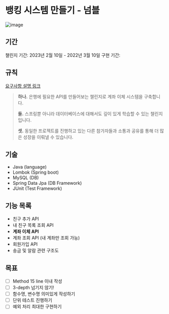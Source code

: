 # 뱅킹 시스템 만들기 - 넘블
![image](https://user-images.githubusercontent.com/67006945/218974487-e5acea99-0d60-4140-85e5-8930dca8b980.png)


## 기간
챌린지 기간: 2023년 2월 10일 - 2022년 3월 10일
구현 기간:

## 규칙
[요구사항 설명 링크](https://www.numble.it/f769d79a-fad2-4314-b41c-e6403961a5d1)

> **하나.** 은행에 필요한 API를 만들어보는 챌린지로 계좌 이체 시스템을 구축합니다.
>
>**둘.** 스프링뿐 아니라 데이터베이스에 대해서도 깊이 있게 학습할 수 있는 챌린지입니다.
>
>**셋.** 동일한 프로젝트를 진행하고 있는 다른 참가자들과 소통과 공유를 통해 더 많은 성장을 이뤄낼 수 있습니다.

## 기술
- Java (language)
- Lombok (Spring boot)
- MySQL (DB)
- Spring Data Jpa (DB Framework)
- JUnit (Test Framework)

## 기능 목록
- 친구 추가 API
- 내 친구 목록 조회 API
- **계좌 이체 API**
- 계좌 조회 API (내 계좌만 조회 가능)
- 회원가입 API
- 송금 및 알람 관련 구조도

## 목표

- [ ]  Method 15 line 이내 작성
- [ ]  3-depth 넘기지 않기!
- [ ]  함수명, 변수명 의미있게 작성하기
- [ ]  단위 테스트 진행하기
- [ ]  예외 처리 최대한 구현하기
